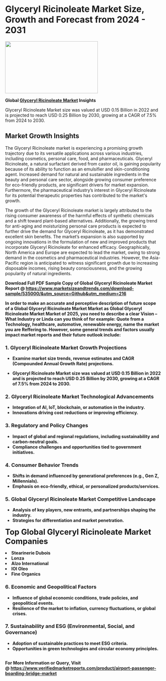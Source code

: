<H1>Glyceryl Ricinoleate Market Size, Growth and Forecast from 2024 - 2031</H1><img class="aligncenter size-medium wp-image-584254" src="https://thirdeyenews.in/wp-content/uploads/2024/09/Global-Market-Research-300x168.jpeg" alt="" width="300" height="168" /><p><strong>Global&nbsp;<a href="https://www.marketsizeandtrends.com/download-sample/535000/&amp;utm_source=Github&utm_medium=216">Glyceryl Ricinoleate Market</a> Insights</strong></p><p>Glyceryl Ricinoleate Market size was valued at USD 0.15 Billion in 2022 and is projected to reach USD 0.25 Billion by 2030, growing at a CAGR of 7.5% from 2024 to 2030.</p><p><h2>Market Growth Insights</h2> <p>The Glyceryl Ricinoleate market is experiencing a promising growth trajectory due to its versatile applications across various industries, including cosmetics, personal care, food, and pharmaceuticals. Glyceryl Ricinoleate, a natural surfactant derived from castor oil, is gaining popularity because of its ability to function as an emulsifier and skin-conditioning agent. Increased demand for natural and sustainable ingredients in the beauty and personal care sector, alongside growing consumer preference for eco-friendly products, are significant drivers for market expansion. Furthermore, the pharmaceutical industry’s interest in Glyceryl Ricinoleate for its potential therapeutic properties has contributed to the market's growth.</p> <p><strong></strong></p> <p>The growth of the Glyceryl Ricinoleate market is largely attributed to the rising consumer awareness of the harmful effects of synthetic chemicals and a shift toward plant-based alternatives. Additionally, the growing trend for anti-aging and moisturizing personal care products is expected to further drive the demand for Glyceryl Ricinoleate, as it has demonstrated excellent skin benefits. The market’s expansion is also supported by ongoing innovations in the formulation of new and improved products that incorporate Glyceryl Ricinoleate for enhanced efficacy. Geographically, North America and Europe are expected to lead the market, owing to strong demand in the cosmetics and pharmaceutical industries. However, the Asia-Pacific region is anticipated to witness significant growth due to increasing disposable incomes, rising beauty consciousness, and the growing popularity of natural ingredients.</p> <p><strong></p><p><span class=""><strong>Download Full PDF Sample Copy of Global Glyceryl Ricinoleate Market Report</strong> @ <a href="https://www.marketsizeandtrends.com/download-sample/535000/&amp;utm_source=Github&utm_medium=216" target="_blank">https://www.marketsizeandtrends.com/download-sample/535000/&amp;utm_source=Github&utm_medium=216</a></span></p><p>In order to make an accurate and perceptive description of future scope of a Global&nbsp;Glyceryl Ricinoleate Market Market as Global&nbsp;Glyceryl Ricinoleate Market Market of 2025, you need to describe a clear Vision &ndash; What Industry or Linda can you think of for example: Quote from a Technology, healthcare, automotive, renewable energy, name the market you are Reffering to. However, some general trends and factors usually impact market reports and their future outlook include:</p><h3>1.&nbsp;<strong>Glyceryl Ricinoleate Market Growth Projections</strong></h3><ul><li>Examine market size trends, revenue estimates and CAGR (Compounded Annual Growth Rate) projections.</li><li><p>Glyceryl Ricinoleate Market size was valued at USD 0.15 Billion in 2022 and is projected to reach USD 0.25 Billion by 2030, growing at a CAGR of 7.5% from 2024 to 2030.</p></li></ul><h3>2.&nbsp;<strong>Glyceryl Ricinoleate Market Technological Advancements</strong></h3><ul><li>Integration of AI, IoT, blockchain, or automation in the industry.</li><li>Innovations driving cost reductions or improving efficiency.</li></ul><h3>3.&nbsp;<strong>Regulatory and Policy Changes</strong></h3><ul><li>Impact of global and regional regulations, including sustainability and carbon-neutral goals.</li><li>Compliance challenges and opportunities tied to government initiatives.</li></ul><h3>4.&nbsp;<strong>Consumer Behavior Trends</strong></h3><ul><li>Shifts in demand influenced by generational preferences (e.g., Gen Z, Millennials).</li><li>Emphasis on eco-friendly, ethical, or personalized products/services.</li></ul><h3>5.&nbsp;<strong>Global Glyceryl Ricinoleate Market Competitive Landscape</strong></h3><ul><li>Analysis of key players, new entrants, and partnerships shaping the industry.</li><li>Strategies for differentiation and market penetration.</li></ul><p data-pm-slice="1 1 []"><span style="color: inherit; font-family: inherit; font-size: 25px;">Top Global Glyceryl Ricinoleate Market Companies</span></p><div class="" data-test-id=""><p><li>Stearinerie Dubois</li><li> Lonza</li><li> Alzo International</li><li> IOI Oleo</li><li> Fine Organics</li></p></div><h3>6.&nbsp;<strong>Economic and Geopolitical Factors</strong></h3><ul><li>Influence of global economic conditions, trade policies, and geopolitical events.</li><li>Resilience of the market to inflation, currency fluctuations, or global crises.</li></ul><h3>7.&nbsp;<strong>Sustainability and ESG (Environmental, Social, and Governance)</strong></h3><ul><li>Adoption of sustainable practices to meet ESG criteria.</li><li>Opportunities in green technologies and circular economy principles.</li></ul><h2><strong style="font-size: 14px;">For More Information or Query, Visit @&nbsp;</strong><a style="background-color: #ffffff; font-size: 14px;" href="https://www.marketsizeandtrends.com/report/glyceryl-ricinoleate-market/" target="_blank">https://www.verifiedmarketreports.com/product/airport-passenger-boarding-bridge-market</a></h2>
